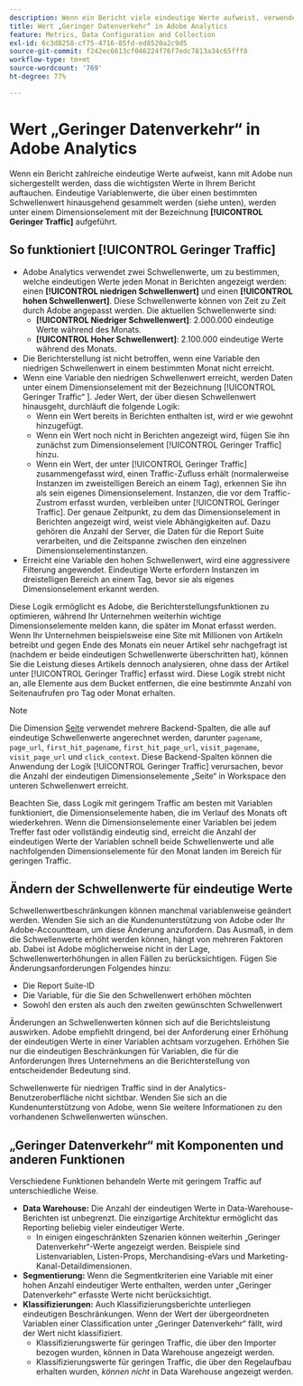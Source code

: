```yaml
---
description: Wenn ein Bericht viele eindeutige Werte aufweist, verwendet Adobe das Dimensionselement „Geringer Traffic“, um die Berichtsleistung zu verbessern.
title: Wert „Geringer Datenverkehr“ in Adobe Analytics
feature: Metrics, Data Configuration and Collection
exl-id: 6c3d8258-cf75-4716-85fd-ed8520a2c9d5
source-git-commit: f242ec6613cf046224f76f7edc7813a34c65fff8
workflow-type: tm+mt
source-wordcount: '769'
ht-degree: 77%

---
```


# Wert „Geringer Datenverkehr“ in Adobe Analytics

Wenn ein Bericht zahlreiche eindeutige Werte aufweist, kann mit Adobe nun sichergestellt werden, dass die wichtigsten Werte in Ihrem Bericht auftauchen. Eindeutige Variablenwerte, die über einen bestimmten Schwellenwert hinausgehend gesammelt werden (siehe unten), werden unter einem Dimensionselement mit der Bezeichnung **[!UICONTROL Geringer Traffic]** aufgeführt.

## So funktioniert [!UICONTROL Geringer Traffic]

* Adobe Analytics verwendet zwei Schwellenwerte, um zu bestimmen, welche eindeutigen Werte jeden Monat in Berichten angezeigt werden: einen **[!UICONTROL niedrigen Schwellenwert]** und einen **[!UICONTROL hohen Schwellenwert]**. Diese Schwellenwerte können von Zeit zu Zeit durch Adobe angepasst werden. Die aktuellen Schwellenwerte sind:
   * **[!UICONTROL Niedriger Schwellenwert]**: 2.000.000 eindeutige Werte während des Monats.
   * **[!UICONTROL Hoher Schwellenwert]**: 2.100.000 eindeutige Werte während des Monats.
* Die Berichterstellung ist nicht betroffen, wenn eine Variable den niedrigen Schwellenwert in einem bestimmten Monat nicht erreicht.
* Wenn eine Variable den niedrigen Schwellenwert erreicht, werden Daten unter einem Dimensionselement mit der Bezeichnung [!UICONTROL Geringer Traffic“ &#x200B;]. Jeder Wert, der über diesen Schwellenwert hinausgeht, durchläuft die folgende Logik:
   * Wenn ein Wert bereits in Berichten enthalten ist, wird er wie gewohnt hinzugefügt.
   * Wenn ein Wert noch nicht in Berichten angezeigt wird, fügen Sie ihn zunächst zum Dimensionselement [!UICONTROL Geringer Traffic] hinzu.
   * Wenn ein Wert, der unter [!UICONTROL Geringer Traffic] zusammengefasst wird, einen Traffic-Zufluss erhält (normalerweise Instanzen im zweistelligen Bereich an einem Tag), erkennen Sie ihn als sein eigenes Dimensionselement. Instanzen, die vor dem Traffic-Zustrom erfasst wurden, verbleiben unter [!UICONTROL Geringer Traffic]. Der genaue Zeitpunkt, zu dem das Dimensionselement in Berichten angezeigt wird, weist viele Abhängigkeiten auf. Dazu gehören die Anzahl der Server, die Daten für die Report Suite verarbeiten, und die Zeitspanne zwischen den einzelnen Dimensionselementinstanzen.
* Erreicht eine Variable den hohen Schwellenwert, wird eine aggressivere Filterung angewendet. Eindeutige Werte erfordern Instanzen im dreistelligen Bereich an einem Tag, bevor sie als eigenes Dimensionselement erkannt werden.

Diese Logik ermöglicht es Adobe, die Berichterstellungsfunktionen zu optimieren, während Ihr Unternehmen weiterhin wichtige Dimensionselemente melden kann, die später im Monat erfasst werden. Wenn Ihr Unternehmen beispielsweise eine Site mit Millionen von Artikeln betreibt und gegen Ende des Monats ein neuer Artikel sehr nachgefragt ist (nachdem er beide eindeutigen Schwellenwerte überschritten hat), können Sie die Leistung dieses Artikels dennoch analysieren, ohne dass der Artikel unter [!UICONTROL Geringer Traffic] erfasst wird. Diese Logik strebt nicht an, alle Elemente aus dem Bucket entfernen, die eine bestimmte Anzahl von Seitenaufrufen pro Tag oder Monat erhalten.

>[!NOTE]
>Die Dimension [Seite](../components/dimensions/page.md) verwendet mehrere Backend-Spalten, die alle auf eindeutige Schwellenwerte angerechnet werden, darunter `pagename`, `page_url`, `first_hit_pagename`, `first_hit_page_url`, `visit_pagename`, `visit_page_url` und `click_context`. Diese Backend-Spalten können die Anwendung der Logik [!UICONTROL Geringer Traffic] verursachen, bevor die Anzahl der eindeutigen Dimensionselemente „Seite“ in Workspace den unteren Schwellenwert erreicht.

Beachten Sie, dass Logik mit geringem Traffic am besten mit Variablen funktioniert, die Dimensionselemente haben, die im Verlauf des Monats oft wiederkehren. Wenn die Dimensionselemente einer Variablen bei jedem Treffer fast oder vollständig eindeutig sind, erreicht die Anzahl der eindeutigen Werte der Variablen schnell beide Schwellenwerte und alle nachfolgenden Dimensionselemente für den Monat landen im Bereich für geringen Traffic.

## Ändern der Schwellenwerte für eindeutige Werte

Schwellenwertbeschränkungen können manchmal variablenweise geändert werden. Wenden Sie sich an die Kundenunterstützung von Adobe oder Ihr Adobe-Accountteam, um diese Änderung anzufordern. Das Ausmaß, in dem die Schwellenwerte erhöht werden können, hängt von mehreren Faktoren ab. Dabei ist Adobe möglicherweise nicht in der Lage, Schwellenwerterhöhungen in allen Fällen zu berücksichtigen. Fügen Sie Änderungsanforderungen Folgendes hinzu:

* Die Report Suite-ID
* Die Variable, für die Sie den Schwellenwert erhöhen möchten
* Sowohl den ersten als auch den zweiten gewünschten Schwellenwert

Änderungen an Schwellenwerten können sich auf die Berichtsleistung auswirken. Adobe empfiehlt dringend, bei der Anforderung einer Erhöhung der eindeutigen Werte in einer Variablen achtsam vorzugehen. Erhöhen Sie nur die eindeutigen Beschränkungen für Variablen, die für die Anforderungen Ihres Unternehmens an die Berichterstellung von entscheidender Bedeutung sind.

Schwellenwerte für niedrigen Traffic sind in der Analytics-Benutzeroberfläche nicht sichtbar. Wenden Sie sich an die Kundenunterstützung von Adobe, wenn Sie weitere Informationen zu den vorhandenen Schwellenwerten wünschen.

## „Geringer Datenverkehr“ mit Komponenten und anderen Funktionen

Verschiedene Funktionen behandeln Werte mit geringem Traffic auf unterschiedliche Weise.

* **Data Warehouse:** Die Anzahl der eindeutigen Werte in Data-Warehouse-Berichten ist unbegrenzt. Die einzigartige Architektur ermöglicht das Reporting beliebig vieler eindeutiger Werte.
   * In einigen eingeschränkten Szenarien können weiterhin „Geringer Datenverkehr“-Werte angezeigt werden. Beispiele sind Listenvariablen, Listen-Props, Merchandising-eVars und Marketing-Kanal-Detaildimensionen.
* **Segmentierung:** Wenn die Segmentkriterien eine Variable mit einer hohen Anzahl eindeutiger Werte enthalten, werden unter „Geringer Datenverkehr“ erfasste Werte nicht berücksichtigt.
* **Klassifizierungen:** Auch Klassifizierungsberichte unterliegen eindeutigen Beschränkungen. Wenn der Wert der übergeordneten Variablen einer Classification unter „Geringer Datenverkehr“ fällt, wird der Wert nicht klassifiziert.
   * Klassifizierungswerte für geringen Traffic, die über den Importer bezogen wurden, können in Data Warehouse angezeigt werden. <!-- AN-115871 -->
   * Klassifizierungswerte für geringen Traffic, die über den Regelaufbau erhalten wurden, *können nicht* in Data Warehouse angezeigt werden. <!-- AN-122872 -->
